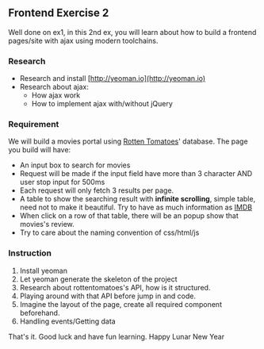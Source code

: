 ## Frontend Exercise 2

Well done on ex1, in this 2nd ex, you will learn about how to build a frontend pages/site with ajax using modern toolchains.

### Research

* Research and install [http://yeoman.io](http://yeoman.io)
* Research about ajax:
  * How ajax work
  * How to implement ajax with/without jQuery

### Requirement

We will build a movies portal using [Rotten Tomatoes](http://developer.rottentomatoes.com/docs)' database.
The page you build will have:
  * An input box to search for movies
  * Request will be made if the input field have more than 3 character AND user stop input for 500ms
  * Each request will only fetch 3 results per page.
  * A table to show the searching result with **infinite scrolling**, simple table, need not to make it beautiful. Try to have as much information as [IMDB](http://www.imdb.com/movies-in-theaters/?ref_=nv_mv_inth_1)
  * When click on a row of that table, there will be an popup show that movies's review.
  * Try to care about the naming convention of css/html/js

### Instruction

  1. Install yeoman
  2. Let yeoman generate the skeleton of the project
  3. Research about rottentomatoes's API, how is it structured.
  4. Playing around with that API before jump in and code.
  5. Imagine the layout of the page, create all required component beforehand.
  6. Handling events/Getting data
  

That's it. Good luck and have fun learning.
Happy Lunar New Year

